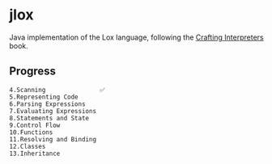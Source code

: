 # jlox

Java implementation of the Lox language, following the [Crafting Interpreters](http://craftinginterpreters.com/) book.

## Progress
    4.Scanning               ✅
    5.Representing Code
    6.Parsing Expressions
    7.Evaluating Expressions
    8.Statements and State
    9.Control Flow
    10.Functions
    11.Resolving and Binding
    12.Classes
    13.Inheritance

